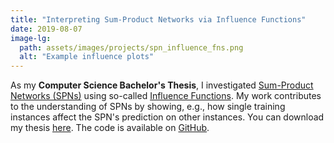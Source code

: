 ```yaml
---
title: "Interpreting Sum-Product Networks via Influence Functions"
date: 2019-08-07
image-lg:
  path: assets/images/projects/spn_influence_fns.png
  alt: "Example influence plots"
---
```


As my **Computer Science Bachelor's Thesis**, I investigated
[Sum-Product Networks (SPNs)](https://arxiv.org/abs/1202.3732) using so-called
[Influence Functions](http://proceedings.mlr.press/v70/koh17a/koh17a.pdf). My work contributes to the
understanding of SPNs by showing, e.g., how single
training instances affect the SPN's prediction on other
instances. You can download my thesis [here](assets/documents/thesis_cs_bachelor.pdf). The code is
available on [GitHub](https://github.com/ml-research/Interpreting-SPNs).
